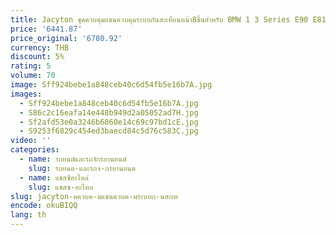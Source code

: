 ```yaml
---
title: Jacyton ชุดควบคุมแขนควบคุมระบบกันสะเทือนหน้า8ชิ้นสำหรับ BMW 1 3 Series E90 E81 X1 E84 Z4 E89 31122405861 31126770849 31126769797
price: '6441.87'
price_original: '6780.92'
currency: THB
discount: 5%
rating: 5
volume: 70
image: Sff924bebe1a848ceb40c6d54fb5e16b7A.jpg
images:
  - Sff924bebe1a848ceb40c6d54fb5e16b7A.jpg
  - S86c2c16eafa14e448b949d2a05052ad7H.jpg
  - Sf2afd53e0a3246b6860e14c69c97bd1cE.jpg
  - S9253f6829c454ed3baecd84c5d76c583C.jpg
video: ''
categories:
  - name: รถยนต์และรถจักรยานยนต์
    slug: รถยนต-และรถจ-กรยานยนต
  - name: แชสซีอะไหล่
    slug: แชสซ-อะไหล
slug: jacyton-ดควบค-มแขนควบค-มระบบก-นสะเท
encode: okuBIQQ
lang: th
---
```

  